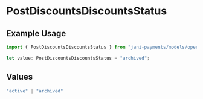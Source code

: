 # PostDiscountsDiscountsStatus

## Example Usage

```typescript
import { PostDiscountsDiscountsStatus } from "jani-payments/models/operations";

let value: PostDiscountsDiscountsStatus = "archived";
```

## Values

```typescript
"active" | "archived"
```